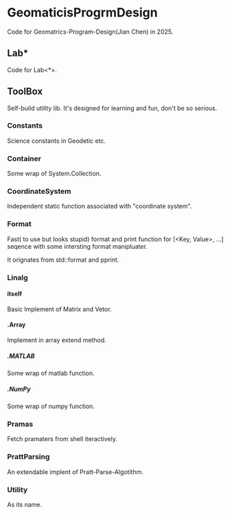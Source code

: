 # GeomaticisProgrmDesign

Code for Geomatrics-Program-Design(Jian Chen) in 2025.

## Lab*

Code for Lab<*>.

## ToolBox

Self-build utility lib. It's designed for learning and fun, don't be so serious.

### Constants

Science constants in Geodetic etc.

### Container

Some wrap of System.Collection.

### CoordinateSystem

Independent static function associated with "coordinate system".

### Format

Fast( to use but looks stupid) format and print function for [<Key, Value>, ...] seqence with some intersting format manipluater.

It orignates from std::format and pprint.

### Linalg

#### itself

Basic Implement of Matrix and Vetor.

#### .Array

Implement in array extend method.

##### .MATLAB

Some wrap of matlab function.

##### .NumPy

Some wrap of numpy function.

### Pramas

Fetch pramaters from shell iteractively.

### PrattParsing

An extendable implent of Pratt-Parse-Algotithm.

### Utility

As its name.
